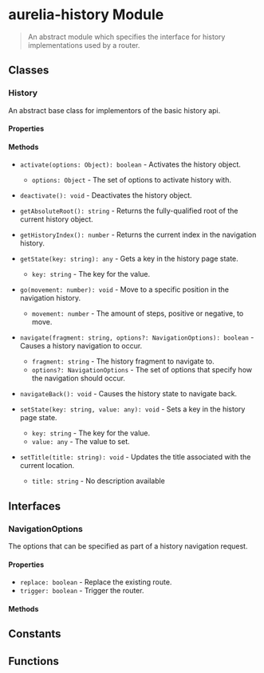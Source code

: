 # aurelia-history Module

> An abstract module which specifies the interface for history implementations used by a router.

## Classes


### History

An abstract base class for implementors of the basic history api.

#### Properties


#### Methods


* `activate(options: Object): boolean` - Activates the history object.
  * `options: Object` - The set of options to activate history with.


* `deactivate(): void` - Deactivates the history object.


* `getAbsoluteRoot(): string` - Returns the fully-qualified root of the current history object.


* `getHistoryIndex(): number` - Returns the current index in the navigation history.


* `getState(key: string): any` - Gets a key in the history page state.
  * `key: string` - The key for the value.


* `go(movement: number): void` - Move to a specific position in the navigation history.
  * `movement: number` - The amount of steps, positive or negative, to move.



* `navigate(fragment: string, options?: NavigationOptions): boolean` - Causes a history navigation to occur.
  * `fragment: string` - The history fragment to navigate to.
  * `options?: NavigationOptions` - The set of options that specify how the navigation should occur.


* `navigateBack(): void` - Causes the history state to navigate back.


* `setState(key: string, value: any): void` - Sets a key in the history page state.
  * `key: string` - The key for the value.
  * `value: any` - The value to set.



* `setTitle(title: string): void` - Updates the title associated with the current location.
  * `title: string` - No description available



## Interfaces


### NavigationOptions

The options that can be specified as part of a history navigation request.

#### Properties

* `replace: boolean` - Replace the existing route.
* `trigger: boolean` - Trigger the router.

#### Methods



## Constants


## Functions

